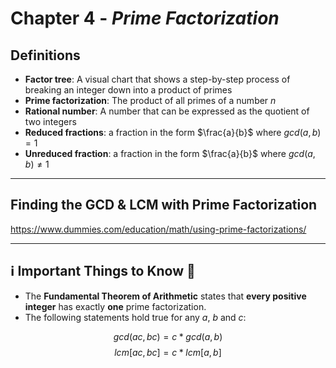 # Chapter 4 - _Prime Factorization_

## Definitions

- **Factor tree**: A visual chart that shows a step-by-step process of breaking an integer down into a product of primes
- **Prime factorization**: The product of all primes of a number $n$
- **Rational number**: A number that can be expressed as the quotient of two integers
- **Reduced fractions**: a fraction in the form $\frac{a}{b}$ where $gcd(a, b) = 1$
- **Unreduced fraction**: a fraction in the form $\frac{a}{b}$ where $gcd(a, b) \neq 1$

---

## Finding the GCD & LCM with Prime Factorization

https://www.dummies.com/education/math/using-prime-factorizations/

---

## ℹ️ Important Things to Know 🧠

- The **Fundamental Theorem of Arithmetic** states that **every positive integer** has exactly **one** prime factorization.
- The following statements hold true for any $a$, $b$ and $c$:

$$gcd(ac, bc) = c * gcd(a, b)$$
$$lcm[ac, bc] = c * lcm[a, b]$$

